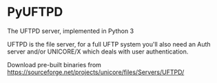 # PyUFTPD

The UFTPD server, implemented in Python 3

UFTPD is the file server, for a full UFTP system you'll also need
an Auth server and/or UNICORE/X which deals with user authentication.

Download pre-built binaries from 
https://sourceforge.net/projects/unicore/files/Servers/UFTPD/

